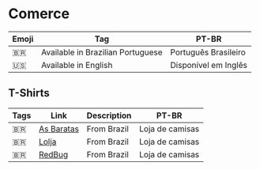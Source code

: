 # Comerce

| Emoji | Tag                               | PT-BR                |
| ----- | --------------------------------- | -------------------- |
| 🇧🇷  | Available in Brazilian Portuguese | Português Brasileiro |
| 🇺🇸  | Available in English              | Disponível em Inglês |

## T-Shirts

| Tags | Link                                         | Description | PT-BR           |
| ---- | -------------------------------------------- | ----------- | --------------- |
| 🇧🇷 | [As Baratas](https://asbaratas.com.br/loja/) | From Brazil | Loja de camisas |
| 🇧🇷 | [Lolja](https://www.lolja.com.br)            | From Brazil | Loja de camisas |
| 🇧🇷 | [RedBug](https://www.redbug.com.br)          | From Brazil | Loja de camisas |


